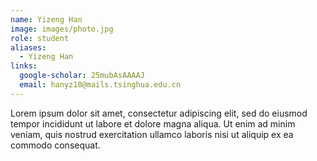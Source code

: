```yaml
---
name: Yizeng Han
image: images/photo.jpg
role: student
aliases:
  - Yizeng Han
links:
  google-scholar: 25mubAsAAAAJ
  email: hanyz18@mails.tsinghua.edu.cn
---
```


Lorem ipsum dolor sit amet, consectetur adipiscing elit, sed do eiusmod tempor
incididunt ut labore et dolore magna aliqua. Ut enim ad minim veniam, quis
nostrud exercitation ullamco laboris nisi ut aliquip ex ea commodo consequat.
